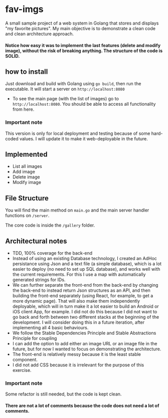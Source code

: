 # fav-imgs
A small sample project of a web system in Golang that stores and displays "my favorite pictures".
My main objective is to demonstrate a clean code and clean architecture approach.

#### Notice how easy it was to implement the last features (delete and modify image), without the risk of breaking anything. The structure of the code is SOLID.

## how to install
Just download and build with Golang using `go build`, then run the executable. It will start a server on `http://localhost:8080`
- To see the main page (with the list of images) go to `http://localhost:8080`. You should be able to access all functionality from here.

### Important note
This version is only for local deployment and testing because of some hard-coded values. I will update it to make it web-deployable in the future.

## Implemented
- List all images
- Add image
- Delete image
- Modify image


## File Structure
You will find the main method on `main.go` and the main server handler functions on `/server`.

The core code is inside the `/gallery` folder.

## Architectural notes
- TDD, 100% coverage for the back-end
- Instead of using an existing Database technology, I created an AdHoc persistance using Json and a text file (a simple 
database), which is a lot easier to deploy (no need to set up SQL database), and works well with the current 
requirements. For this I use a map with automatically generated strings for IDs.
- We can further separate the front-end from the back-end by changing the back-end to instead return Json structures as 
an API, and then building the front-end separately (using React, for example, to get a more dynamic page). That will 
also make them independently deployable, which will in turn make it a lot easier to build an Android or iOS client App, 
for example. I did not do this because I did not want to go back and forth between two different stacks at the beginning 
of the development. I will consider doing this in a future iteration, after implementing all 4 basic behaviours.
- We follow the Stable Dependencies Principle and Stable Abstractions Principle for coupling
- I can add the option to add either an image URL or an image file in the future, but for now I wanted to focus on 
demonstrating the architecture.
- The front-end is relatively messy because it is the least stable component.
- I did not add CSS because it is irrelevant for the purpose of this exercise.

### Important note
Some refactor is still needed, but the code is kept clean.

#### There are not a lot of comments because the code does not need a lot of comments.
